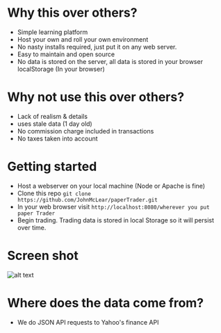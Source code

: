 # Why this over others?
* Simple learning platform
* Host your own and roll your own environment
* No nasty installs required, just put it on any web server.
* Easy to maintain and open source
* No data is stored on the server, all data is stored in your browser localStorage (In your browser)

# Why not use this over others?
* Lack of realism & details
* uses stale data (1 day old)
* No commission charge included in transactions
* No taxes taken into account

# Getting started
* Host a webserver on your local machine (Node or Apache is fine)
* Clone this repo ``git clone https://github.com/JohnMcLear/paperTrader.git``
* In your web browser visit ``http://localhost:8080/wherever you put paper Trader``
* Begin trading.  Trading data is stored in local Storage so it will persist over time.

# Screen shot

![alt text](https://raw.github.com/JohnMcLear/paperTrader/master/img/screenshot.png "Screenshot")

# Where does the data come from?
* We do JSON API requests to Yahoo's finance API